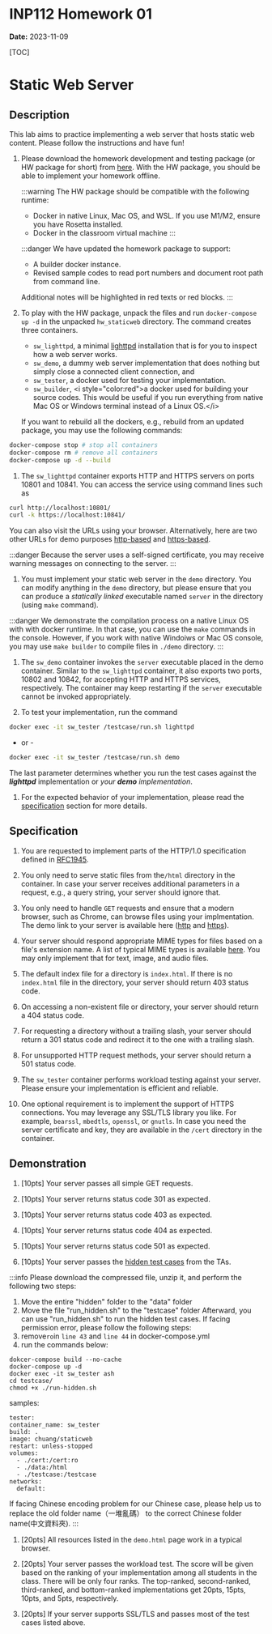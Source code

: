 # INP112 Homework 01

**Date:** 2023-11-09

[TOC]

# Static Web Server

## Description

This lab aims to practice implementing a web server that hosts static web content. Please follow the instructions and have fun!

1. Please download the homework development and testing package (or HW package for short) from [here](https://inp.zoolab.org/netprog/hw01/hw_staticweb_v1.tbz). With the HW package, you should be able to implement your homework offline.

   :::warning
   The HW package should be compatible with the following runtime:
   - Docker in native Linux, Mac OS, and WSL. If you use M1/M2, ensure you have Rosetta installed.
   - Docker in the classroom virtual machine
   :::

   :::danger
   We have updated the homework package to support:
   - A builder docker instance.
   - Revised sample codes to read port numbers and document root path from command line.

   Additional notes will be highlighted in red texts or red blocks.
   :::

1. To play with the HW package, unpack the files and run `docker-compose up -d` in the unpacked `hw_staticweb` directory. The command creates three containers.
   - `sw_lighttpd`, a minimal [lighttpd](https://www.lighttpd.net/) installation that is for you to inspect how a web server works.
   - `sw_demo`, a dummy web server implementation that does nothing but simply close a connected client connection, and
   - `sw_tester`, a docker used for testing your implementation.
   - `sw_builder`, &lt;i style=&#34;color:red&#34;&gt;a docker used for building your source codes. This would be useful if you run everything from native Mac OS or Windows terminal instead of a Linux OS.&lt;/i&gt;

   If you want to rebuild all the dockers, e.g., rebuild from an updated package, you may use the following commands:
   
```bash
docker-compose stop # stop all containers
docker-compose rm # remove all containers
docker-compose up -d --build
```


1. The `sw_lighttpd` container exports HTTP and HTTPS servers on ports 10801 and 10841. You can access the service using command lines such as

```bash
curl http://localhost:10801/
curl -k https://localhost:10841/
```


You can also visit the URLs using your browser. Alternatively, here are two other URLs for demo purposes [http-based](http://localhost:10801/demo.html) and [https-based](https://localhost:10841/demo.html).

:::danger
Because the server uses a self-signed certificate, you may receive warning messages on connecting to the server.
:::

1. You must implement your static web server in the `demo` directory. You can modify anything in the `demo` directory, but please ensure that you can produce a *statically linked* executable named `server` in the directory (using `make` command).

:::danger
We demonstrate the compilation process on a native Linux OS with with docker runtime. In that case, you can use the `make` commands in the console. However, if you work with native Windoiws or Mac OS console, you may use `make builder` to compile files in `./demo` directory. 
:::

1. The `sw_demo` container invokes the `server` executable placed in the demo container. Similar to the `sw_lighttpd` container, it also exports two ports, 10802 and 10842, for accepting HTTP and HTTPS services, respectively. The container may keep restarting if the `server` executable cannot be invoked appropriately.

1. To test your implementation, run the command
```bash
docker exec -it sw_tester /testcase/run.sh lighttpd
```

- or -

```bash
docker exec -it sw_tester /testcase/run.sh demo
```

The last parameter determines whether you run the test cases against the ***lighttpd*** implementation or *your **demo** implementation*.

1. For the expected behavior of your implementation, please read the [specification](#Specification) section for more details.

## Specification

1. You are requested to implement parts of the HTTP/1.0 specification defined in [RFC1945](https://www.ietf.org/rfc/rfc1945.txt).

1. You only need to serve static files from the`/html` directory in the container. In case your server receives additional parameters in a request, e.g., a query string, your server should ignore that.

1. You only need to handle `GET` requests and ensure that a modern browser, such as Chrome, can browse files using your implmentation. The demo link to your server is available here ([http](http://localhost:10802/demo.html) and [https](http://localhost:10842/demo.html)).

1. Your server should respond appropriate MIME types for files based on a file&#39;s extension name. A list of typical MIME types is available [here](https://developer.mozilla.org/en-US/docs/Web/HTTP/Basics_of_HTTP/MIME_types/Common_types). You may only implement that for text, image, and audio files.

1. The default index file for a directory is `index.html`. If there is no `index.html` file in the directory, your server should return 403 status code.

1. On accessing a non-existent file or directory, your server should return a 404 status code.

1. For requesting a directory without a trailing slash, your server should return a 301 status code and redirect it to the one with a trailing slash.

1. For unsupported HTTP request methods, your server should return a 501 status code.

1. The `sw_tester` container performs workload testing against your server. Please ensure your implementation is efficient and reliable.

1. One optional requirement is to implement the support of HTTPS connections. You may leverage any SSL/TLS library you like. For example, `bearssl`, `mbedtls`, `openssl`, or `gnutls`. In case you need the server certificate and key, they are available in the `/cert` directory in the container.

## Demonstration

1. [10pts] Your server passes all simple GET requests.

1. [10pts] Your server returns status code 301 as expected.

1. [10pts] Your server returns status code 403 as expected.

1. [10pts] Your server returns status code 404 as expected.

1. [10pts] Your server returns status code 501 as expected.

1. [10pts] Your server passes the [hidden test cases](https://drive.google.com/file/d/1FdcIP5-5A9pcnDnIOqSuL-cKVzZ8_T3i/view?usp=sharing) from the TAs.
 
 :::info
 Please download the compressed file, unzip it, and perform the following two steps:
 1. Move the entire &#34;hidden&#34; folder to the &#34;data&#34; folder
 2. Move the file &#34;run_hidden.sh&#34; to the &#34;testcase&#34; folder
 Afterward, you can use &#34;run_hidden.sh&#34; to run the hidden test cases.
 If facing permission error, please follow the following steps:
 1. remove`ro`in `line 43` and `line 44` in docker-compose.yml
 2. run the commands below:
 ```=sh
 dokcer-compose build --no-cache
 docker-compose up -d
 docker exec -it sw_tester ash
 cd testcase/
 chmod +x ./run-hidden.sh
 ```
 samples:
 ```
 tester:
 container_name: sw_tester
 build: .
 image: chuang/staticweb
 restart: unless-stopped
 volumes:
   - ./cert:/cert:ro
   - ./data:/html
   - ./testcase:/testcase
 networks:
   default:
 ```
 If facing Chinese encoding problem for our Chinese case, please help us to replace the old folder name（一堆亂碼） to the correct Chinese folder name(中文資料夾). 
 :::

1. [20pts] All resources listed in the `demo.html` page work in a typical browser.

1. [20pts] Your server passes the workload test. The score will be given based on the ranking of your implementation among all students in the class. There will be only four ranks. The top-ranked, second-ranked, third-ranked, and bottom-ranked implementations get 20pts, 15pts, 10pts, and 5pts, respectively.

1. [20pts] If your server supports SSL/TLS and passes most of the test cases listed above.
